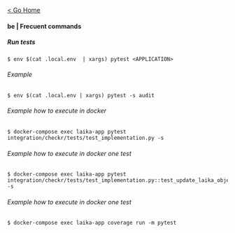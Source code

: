 [< Go Home](../README.md)

#### be | Frecuent commands

##### Run tests
```
$ env $(cat .local.env  | xargs) pytest <APPLICATION>
```

###### Example
```
$ env $(cat .local.env | xargs) pytest -s audit
```

###### Example how to execute in docker
```
$ docker-compose exec laika-app pytest integration/checkr/tests/test_implementation.py -s
```

###### Example how to execute in docker one test
```
$ docker-compose exec laika-app pytest integration/checkr/tests/test_implementation.py::test_update_laika_objects_with_checkr_data_invitation_complete -s
```

###### Example how to execute in docker one test
```
$ docker-compose exec laika-app coverage run -m pytest
```
